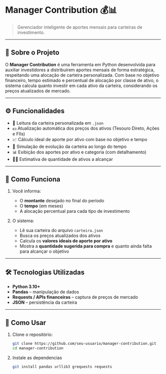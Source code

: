 # Manager Contribution 💰📊

> Gerenciador inteligente de aportes mensais para carteiras de investimento.

---

## 📌 Sobre o Projeto

O **Manager Contribution** é uma ferramenta em Python desenvolvida para auxiliar investidores a distribuírem aportes mensais de forma estratégica, respeitando uma alocação de carteira personalizada. Com base no objetivo financeiro, tempo estimado e percentual de alocação por classe de ativo, o sistema calcula quanto investir em cada ativo da carteira, considerando os preços atualizados de mercado.

---

## ⚙️ Funcionalidades

- 📂 Leitura da carteira personalizada em `.json`
- 💵 Atualização automática dos preços dos ativos (Tesouro Direto, Ações e FIIs)
- 📈 Cálculo ideal de aporte por ativo com base no objetivo e tempo
- 🧮 Simulação de evolução da carteira ao longo do tempo
- 📊 Exibição dos aportes por ativo e categoria (com detalhamento)
- 👨‍🏫 Estimativa de quantidade de ativos a alcançar

---

## 🧠 Como Funciona

1. Você informa:

   - O **montante** desejado no final do período
   - O **tempo** (em meses)
   - A alocação percentual para cada tipo de investimento

2. O sistema:
   - Lê sua carteira do arquivo `carteira.json`
   - Busca os preços atualizados dos ativos
   - Calcula os **valores ideais de aporte por ativo**
   - Mostra a **quantidade sugerida para compra** e quanto ainda falta para alcançar o objetivo

---

## 🛠️ Tecnologias Utilizadas

- **Python 3.10+**
- **Pandas** – manipulação de dados
- **Requests / APIs financeiras** – captura de preços de mercado
- **JSON** – persistência da carteira

---

## 🚀 Como Usar

1. Clone o repositório:
   ```bash
   git clone https://github.com/seu-usuario/manager-contribution.git
   cd manager-contribution
   ```

2. Instale as dependencias
   ```bash
   git install pandas urllib3 grequests requests
   ```
